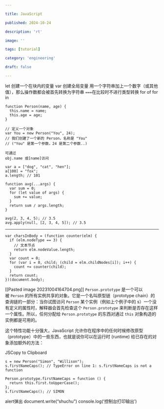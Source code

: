 ```yaml
---

title: JavaScript

published: 2024-10-24

description: 'rt'

image: ''

tags: [tutorial]

category: 'engineering'

draft: false 

---
```


let 创建一个在块内的变量 var 创建全局变量
用一个字符串加上一个数字（或其他值），那么操作数都会被首先转换为字符串
`===`在比较时不进行类型转换 for of for in

```
function Person(name, age) {
  this.name = name;
  this.age = age;
}

// 定义一个对象
var You = new Person("You", 24);
// 我们创建了一个新的 Person，名称是 "You"
// ("You" 是第一个参数，24 是第二个参数..)

可通过
obj.name 或[name]访问
```

```
var a = ["dog", "cat", "hen"];
a[100] = "fox";
a.length; // 101
```

```
function avg(...args) {
  var sum = 0;
  for (let value of args) {
    sum += value;
  }
  return sum / args.length;
}

avg(2, 3, 4, 5); // 3.5
avg.apply(null, [2, 3, 4, 5]); // 3.5

```

---

```
var charsInBody = (function counter(elm) {
  if (elm.nodeType == 3) {
    // 文本节点
    return elm.nodeValue.length;
  }
  var count = 0;
  for (var i = 0, child; (child = elm.childNodes[i]); i++) {
    count += counter(child);
  }
  return count;
})(document.body);

```

[[Pasted image 20231004164704.png]]
`Person.prototype` 是一个可以被 `Person` 的所有实例共享的对象。它是一个名叫原型链（prototype
chain）的查询链的一部分：当你试图访问 `Person` 某个实例（例如上个例子中的
s）一个没有定义的属性时，解释器会首先检查这个 `Person.prototype` 来判断是否存在这样一个属性。所以，任何分配给 `Person.prototype` 的东西对通过 `this` 对象构造的实例都是可用的。

这个特性功能十分强大，JavaScript
允许你在程序中的任何时候修改原型（prototype）中的一些东西，也就是说你可以在运行时
(runtime) 给已存在的对象添加额外的方法：

JSCopy to Clipboard

```
s = new Person("Simon", "Willison");
s.firstNameCaps(); // TypeError on line 1: s.firstNameCaps is not a function

Person.prototype.firstNameCaps = function () {
  return this.first.toUpperCase();
};
s.firstNameCaps(); // SIMON
```

alert弹出 document.write(“shuchu”) console.log(‘控制台打印输出’)